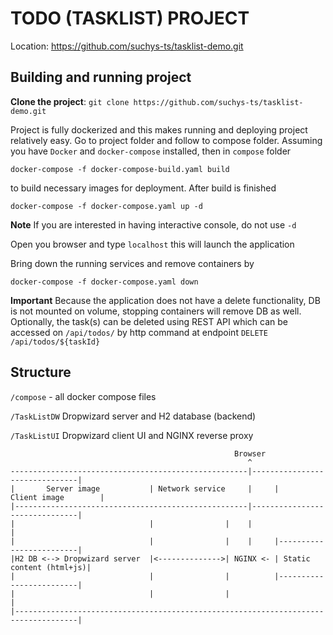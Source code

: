 # TODO (TASKLIST) PROJECT
Location:
https://github.com/suchys-ts/tasklist-demo.git

## Building and running project
**Clone the project**: 
```git clone https://github.com/suchys-ts/tasklist-demo.git```

Project is fully dockerized and this makes running and deploying project relatively easy. Go to project folder and follow to 
compose folder. Assuming you have ```Docker``` and ```docker-compose``` installed, then in ```compose``` folder  

```docker-compose -f docker-compose-build.yaml build```

to build necessary images for deployment. After build is finished

```docker-compose -f docker-compose.yaml up -d```

**Note** If you are interested in having interactive console, do not use ```-d```

Open you browser and type `localhost` this will launch the application

Bring down the running services and remove containers by 

```docker-compose -f docker-compose.yaml down```

**Important** Because the application does not have a delete functionality, DB is not mounted on volume, stopping containers
will remove DB as well. Optionally, the task(s) can be deleted using REST API which can be accessed on `/api/todos/` by http command at endpoint `DELETE /api/todos/${taskId}`

## Structure
`/compose` - all docker compose files

`/TaskListDW` Dropwizard server and H2 database (backend)

`/TaskListUI` Dropwizard client UI and NGINX reverse proxy

```
                                                  Browser
                                                     ^
-----------------------------------------------------|-------------------------------|
|       Server image           | Network service     |     |     Client image        |
|----------------------------------------------------|-------------------------------|
|                              |                |    |                               |
|                              |                |    |     |-------------------------|
|H2 DB <--> Dropwizard server  |<-------------->| NGINX <- | Static content (html+js)|
|                              |                |          |-------------------------|
|                              |                |                                    |
|------------------------------------------------------------------------------------|                                                     
```
